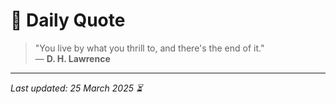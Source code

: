 # 📜 Daily Quote

> "You live by what you thrill to, and there's the end of it."  
> — **D. H. Lawrence**

---

_Last updated: 25 March 2025 ⏳_
